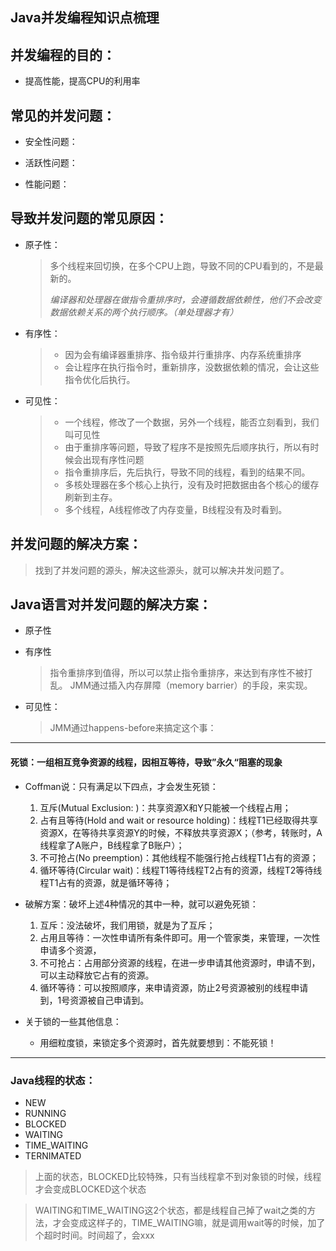 ## Java并发编程知识点梳理

## 并发编程的目的：
- 提高性能，提高CPU的利用率

## 常见的并发问题：
- 安全性问题：

- 活跃性问题：

- 性能问题：

## 导致并发问题的常见原因：
- 原子性：
    > 多个线程来回切换，在多个CPU上跑，导致不同的CPU看到的，不是最新的。
    > 
    > *编译器和处理器在做指令重排序时，会遵循数据依赖性，他们不会改变数据依赖关系的两个执行顺序。（单处理器才有）*

- 有序性：
    > - 因为会有编译器重排序、指令级并行重排序、内存系统重排序
    > - 会让程序在执行指令时，重新排序，没数据依赖的情况，会让这些指令优化后执行。

- 可见性：
    > - 一个线程，修改了一个数据，另外一个线程，能否立刻看到，我们叫可见性
    > - 由于重排序等问题，导致了程序不是按照先后顺序执行，所以有时候会出现有序性问题    
    > - 指令重排序后，先后执行，导致不同的线程，看到的结果不同。
    > - 多核处理器在多个核心上执行，没有及时把数据由各个核心的缓存刷新到主存。
    > - 多个线程，A线程修改了内存变量，B线程没有及时看到。
## 并发问题的解决方案：
  
  > 找到了并发问题的源头，解决这些源头，就可以解决并发问题了。    
    
## Java语言对并发问题的解决方案：

- 原子性

- 有序性
  > 指令重排序到值得，所以可以禁止指令重排序，来达到有序性不被打乱。
  > JMM通过插入内存屏障（memory barrier）的手段，来实现。

- 可见性：
  > JMM通过happens-before来搞定这个事：

------------------------------------------------------------------------
#### 死锁：一组相互竞争资源的线程，因相互等待，导致”永久“阻塞的现象

- Coffman说：只有满足以下四点，才会发生死锁：
  1. 互斥(Mutual Exclusion: )：共享资源X和Y只能被一个线程占用；
  2. 占有且等待(Hold and wait or  resource holding)：线程T1已经取得共享资源X，在等待共享资源Y的时候，不释放共享资源X；（参考，转账时，A线程拿了A账户，B线程拿了B账户）；
  3. 不可抢占(No preemption)：其他线程不能强行抢占线程T1占有的资源；
  4. 循环等待(Circular wait)：线程T1等待线程T2占有的资源，线程T2等待线程T1占有的资源，就是循环等待；

- 破解方案：破坏上述4种情况的其中一种，就可以避免死锁：
  1. 互斥：没法破坏，我们用锁，就是为了互斥；
  2. 占用且等待：一次性申请所有条件即可。用一个管家类，来管理，一次性申请多个资源，
  3. 不可抢占：占用部分资源的线程，在进一步申请其他资源时，申请不到，可以主动释放它占有的资源。
  4. 循环等待：可以按照顺序，来申请资源，防止2号资源被别的线程申请到，1号资源被自己申请到。

- 关于锁的一些其他信息：
  - 用细粒度锁，来锁定多个资源时，首先就要想到：不能死锁！


---
### Java线程的状态：
- NEW 
- RUNNING
- BLOCKED
- WAITING
- TIME_WAITING
- TERNIMATED

> 上面的状态，BLOCKED比较特殊，只有当线程拿不到对象锁的时候，线程才会变成BLOCKED这个状态

> WAITING和TIME_WAITING这2个状态，都是线程自己掉了wait之类的方法，才会变成这样子的，TIME_WAITING嘛，就是调用wait等的时候，加了个超时时间。时间超了，会xxx
